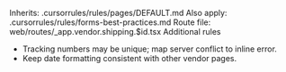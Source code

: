 Inherits: .cursorrules/rules/pages/DEFAULT.md
Also apply: .cursorrules/rules/forms-best-practices.md
Route file: web/routes/_app.vendor.shipping.$id.tsx
Additional rules
- Tracking numbers may be unique; map server conflict to inline error.
- Keep date formatting consistent with other vendor pages.
